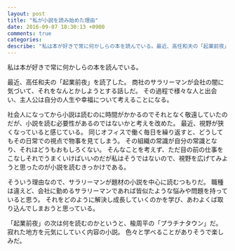 ```yaml
---
layout: post
title: "私が小説を読み始めた理由"
date: 2016-09-07 18:30:13 +0900
comments: true
categories: 
describe: "私は本が好きで常に何かしらの本を読んでいる。最近、高任和夫の「起業前夜」を読了した。商社のサラリーマンが会社の闇に気づいて、それをなんとかしようとする話しだ。"
---
```


私は本が好きで常に何かしらの本を読んでいる。

最近、高任和夫の「起業前夜」を読了した。
商社のサラリーマンが会社の闇に気づいて、それをなんとかしようとする話しだ。
その過程で様々な人と出会い、主人公は自分の人生や幸福について考えることになる。

社会人になってから小説は読むのに時間がかかるのでそれとなく敬遠していたのだが、小説を読む必要性があるのではないかと考えを改めた。
最近、視野が狭くなっていると感じている。
同じオフィスで働く毎日を繰り返すと、どうしてもその日常での視点で物事を見てしまう。
その組織の常識が自分の常識となり、それはどうもおもしろくない。
そんなことを考えず、ただ目の前の仕事をこなしそれでうまくいけばいいのだが私はそうではないので、視野を広げてみようと思ったのが小説を読むきっかけである。

そういう理由なので、サラリーマンが題材の小説を中心に読むつもりだ。
職種は違えど、会社に勤めるサラリーマンであれば皆似たような悩みや問題を持っていると思う。
それをどのように解決し成長していくのかを学び、あわよくば取り込んでしまおうと思っている。

「起業前夜」の次は何を読むのかというと、楡周平の「プラチナタウン」だ。
寂れた地方を元気にしていく内容の小説。
色々と学べることがありそうで楽しみだ。
